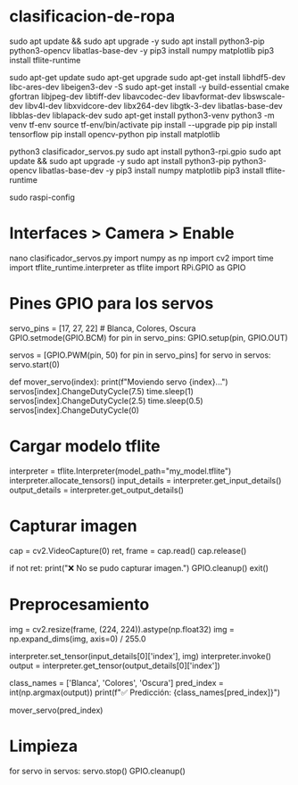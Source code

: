 # clasificacion-de-ropa
sudo apt update && sudo apt upgrade -y
sudo apt install python3-pip python3-opencv libatlas-base-dev -y
pip3 install numpy matplotlib
pip3 install tflite-runtime


sudo apt-get update
sudo apt-get upgrade
sudo apt-get install libhdf5-dev libc-ares-dev libeigen3-dev -S
sudo apt-get install -y build-essential cmake gfortran libjpeg-dev libtiff-dev libavcodec-dev libavformat-dev libswscale-dev libv4l-dev libxvidcore-dev libx264-dev libgtk-3-dev libatlas-base-dev libblas-dev liblapack-dev 
sudo apt-get install python3-venv
python3 -m venv tf-env
source tf-env/bin/activate
pip install --upgrade pip
pip install tensorflow
pip install opencv-python
pip install matplotlib


python3 clasificador_servos.py
sudo apt install python3-rpi.gpio
sudo apt update && sudo apt upgrade -y
sudo apt install python3-pip python3-opencv libatlas-base-dev -y
pip3 install numpy matplotlib
pip3 install tflite-runtime


sudo raspi-config
# Interfaces > Camera > Enable
nano clasificador_servos.py
import numpy as np
import cv2
import time
import tflite_runtime.interpreter as tflite
import RPi.GPIO as GPIO

# Pines GPIO para los servos
servo_pins = [17, 27, 22]  # Blanca, Colores, Oscura
GPIO.setmode(GPIO.BCM)
for pin in servo_pins:
    GPIO.setup(pin, GPIO.OUT)

servos = [GPIO.PWM(pin, 50) for pin in servo_pins]
for servo in servos:
    servo.start(0)

def mover_servo(index):
    print(f"Moviendo servo {index}...")
    servos[index].ChangeDutyCycle(7.5)
    time.sleep(1)
    servos[index].ChangeDutyCycle(2.5)
    time.sleep(0.5)
    servos[index].ChangeDutyCycle(0)

# Cargar modelo tflite
interpreter = tflite.Interpreter(model_path="my_model.tflite")
interpreter.allocate_tensors()
input_details = interpreter.get_input_details()
output_details = interpreter.get_output_details()

# Capturar imagen
cap = cv2.VideoCapture(0)
ret, frame = cap.read()
cap.release()

if not ret:
    print("❌ No se pudo capturar imagen.")
    GPIO.cleanup()
    exit()

# Preprocesamiento
img = cv2.resize(frame, (224, 224)).astype(np.float32)
img = np.expand_dims(img, axis=0) / 255.0

interpreter.set_tensor(input_details[0]['index'], img)
interpreter.invoke()
output = interpreter.get_tensor(output_details[0]['index'])

class_names = ['Blanca', 'Colores', 'Oscura']
pred_index = int(np.argmax(output))
print(f"✅ Predicción: {class_names[pred_index]}")

mover_servo(pred_index)

# Limpieza
for servo in servos:
    servo.stop()
GPIO.cleanup()

